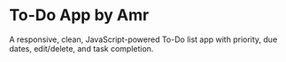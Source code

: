 # To-Do App by Amr
A responsive, clean, JavaScript-powered To-Do list app with priority, due dates, edit/delete, and task completion.